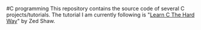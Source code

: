 #C programming
This repository contains the source code of several C projects/tutorials. The tutorial I am currently following is "[Learn C The Hard Way](http://c.learncodethehardway.org/book/)" by Zed Shaw.




